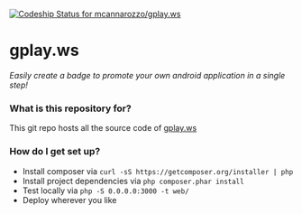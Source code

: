 [ ![Codeship Status for mcannarozzo/gplay.ws](https://codeship.com/projects/aae89ac0-af0d-0133-5e4c-6624307c89c5/status?branch=master)](https://codeship.com/projects/132459)

# gplay.ws #

*Easily create a badge to promote your own android application in a single step!*

### What is this repository for? ###

This git repo hosts all the source code of [gplay.ws](http://gplay.ws)

### How do I get set up? ###

* Install composer via ``` curl -sS https://getcomposer.org/installer | php ```
* Install project dependencies via ```php composer.phar install```
* Test locally via ``` php -S 0.0.0.0:3000 -t web/ ```
* Deploy wherever you like
